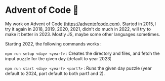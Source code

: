 # Advent of Code 🎄

My work on Advent of Code (https://adventofcode.com). Started in 2015, I try it again in 2018, 2019, 2020, 2021, didn't do much in 2022, will try to make it better in 2023.
Mostly JS, maybe some other languages sometimes.

Starting 2022, the following commands works :

``npm run setup <day> <year?>`` : Creates the directory and files, and fetch the input puzzle for the given day (default to year 2023)

``npm run start <day> <year?> <part?>`` : Runs the given day puzzle (year default to 2024, part default to both part1 and 2).

